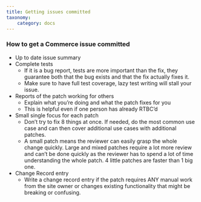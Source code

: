 ```yaml
---
title: Getting issues committed
taxonomy:
    category: docs
---
```


### How to get a Commerce issue committed
* Up to date issue summary
* Complete tests
  * If it is a bug report, tests are more important than the fix, they guarantee both that the bug exists and that the fix actually fixes it.
  * Make sure to have full test coverage, lazy test writing will stall your issue.
* Reports of the patch working for others
  * Explain what you’re doing and what the patch fixes for you
  * This is helpful even if one person has already RTBC’d
* Small single focus for each patch
  * Don’t try to fix 8 things at once. If needed, do the most common use case and can then cover additional use cases with additional patches.
  * A small patch means the reviewer can easily grasp the whole change quickly. Large and mixed patches require a lot more review and can’t be done quickly as the reviewer has to spend a lot of time understanding the whole patch. 4 little patches are faster than 1 big one.
* Change Record entry
  * Write a change record entry if the patch requires ANY manual work from the site owner or changes existing functionality that might be breaking or confusing.
